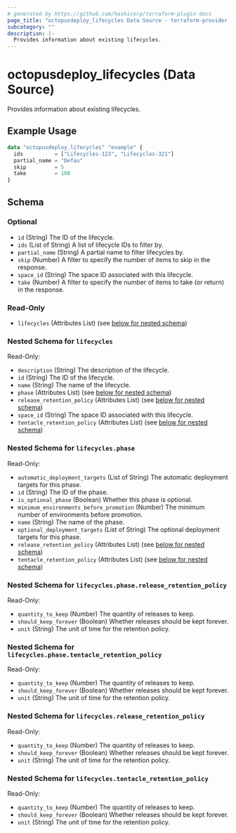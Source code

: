 ```yaml
---
# generated by https://github.com/hashicorp/terraform-plugin-docs
page_title: "octopusdeploy_lifecycles Data Source - terraform-provider-octopusdeploy"
subcategory: ""
description: |-
  Provides information about existing lifecycles.
---
```


# octopusdeploy_lifecycles (Data Source)

Provides information about existing lifecycles.

## Example Usage

```terraform
data "octopusdeploy_lifecycles" "example" {
  ids          = ["Lifecycles-123", "Lifecycles-321"]
  partial_name = "Defau"
  skip         = 5
  take         = 100
}
```

<!-- schema generated by tfplugindocs -->
## Schema

### Optional

- `id` (String) The ID of the lifecycle.
- `ids` (List of String) A list of lifecycle IDs to filter by.
- `partial_name` (String) A partial name to filter lifecycles by.
- `skip` (Number) A filter to specify the number of items to skip in the response.
- `space_id` (String) The space ID associated with this lifecycle.
- `take` (Number) A filter to specify the number of items to take (or return) in the response.

### Read-Only

- `lifecycles` (Attributes List) (see [below for nested schema](#nestedatt--lifecycles))

<a id="nestedatt--lifecycles"></a>
### Nested Schema for `lifecycles`

Read-Only:

- `description` (String) The description of the lifecycle.
- `id` (String) The ID of the lifecycle.
- `name` (String) The name of the lifecycle.
- `phase` (Attributes List) (see [below for nested schema](#nestedatt--lifecycles--phase))
- `release_retention_policy` (Attributes List) (see [below for nested schema](#nestedatt--lifecycles--release_retention_policy))
- `space_id` (String) The space ID associated with this lifecycle.
- `tentacle_retention_policy` (Attributes List) (see [below for nested schema](#nestedatt--lifecycles--tentacle_retention_policy))

<a id="nestedatt--lifecycles--phase"></a>
### Nested Schema for `lifecycles.phase`

Read-Only:

- `automatic_deployment_targets` (List of String) The automatic deployment targets for this phase.
- `id` (String) The ID of the phase.
- `is_optional_phase` (Boolean) Whether this phase is optional.
- `minimum_environments_before_promotion` (Number) The minimum number of environments before promotion.
- `name` (String) The name of the phase.
- `optional_deployment_targets` (List of String) The optional deployment targets for this phase.
- `release_retention_policy` (Attributes List) (see [below for nested schema](#nestedatt--lifecycles--phase--release_retention_policy))
- `tentacle_retention_policy` (Attributes List) (see [below for nested schema](#nestedatt--lifecycles--phase--tentacle_retention_policy))

<a id="nestedatt--lifecycles--phase--release_retention_policy"></a>
### Nested Schema for `lifecycles.phase.release_retention_policy`

Read-Only:

- `quantity_to_keep` (Number) The quantity of releases to keep.
- `should_keep_forever` (Boolean) Whether releases should be kept forever.
- `unit` (String) The unit of time for the retention policy.


<a id="nestedatt--lifecycles--phase--tentacle_retention_policy"></a>
### Nested Schema for `lifecycles.phase.tentacle_retention_policy`

Read-Only:

- `quantity_to_keep` (Number) The quantity of releases to keep.
- `should_keep_forever` (Boolean) Whether releases should be kept forever.
- `unit` (String) The unit of time for the retention policy.



<a id="nestedatt--lifecycles--release_retention_policy"></a>
### Nested Schema for `lifecycles.release_retention_policy`

Read-Only:

- `quantity_to_keep` (Number) The quantity of releases to keep.
- `should_keep_forever` (Boolean) Whether releases should be kept forever.
- `unit` (String) The unit of time for the retention policy.


<a id="nestedatt--lifecycles--tentacle_retention_policy"></a>
### Nested Schema for `lifecycles.tentacle_retention_policy`

Read-Only:

- `quantity_to_keep` (Number) The quantity of releases to keep.
- `should_keep_forever` (Boolean) Whether releases should be kept forever.
- `unit` (String) The unit of time for the retention policy.


